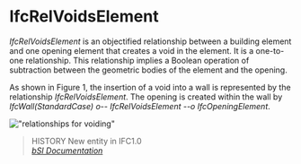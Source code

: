 IfcRelVoidsElement
==================
_IfcRelVoidsElement_ is an objectified relationship between a building element
and one opening element that creates a void in the element. It is a one-to-one
relationship. This relationship implies a Boolean operation of subtraction
between the geometric bodies of the element and the opening.  
  
As shown in Figure 1, the insertion of a void into a wall is represented by
the relationship _IfcRelVoidsElement_. The opening is created within the wall
by _IfcWall(StandardCase) o-- IfcRelVoidsElement --o IfcOpeningElement_.  
  
!["relationships for voiding"](figures/ifcrelvoidselements-fig1.png "Figure 1
-- Relationship for element voiding")  
  
> HISTORY  New entity in IFC1.0  
[ _bSI
Documentation_](https://standards.buildingsmart.org/IFC/DEV/IFC4_2/FINAL/HTML/schema/ifcproductextension/lexical/ifcrelvoidselement.htm)



